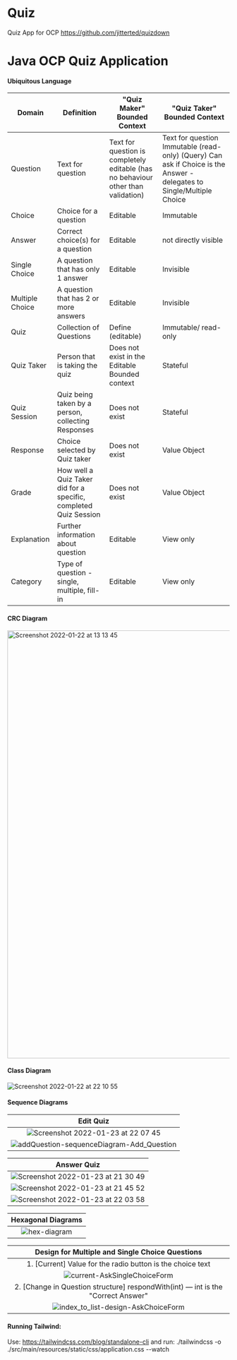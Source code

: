 # Quiz

Quiz App for OCP
https://github.com/jitterted/quizdown

# Java OCP Quiz Application

#### Ubiquitous Language

| Domain          | Definition                                                       | "Quiz Maker" Bounded Context                                                     | "Quiz Taker"  Bounded Context                                                                                         |
|-----------------|------------------------------------------------------------------|----------------------------------------------------------------------------------|-----------------------------------------------------------------------------------------------------------------------|
| Question        | Text for question                                                | Text for question is completely editable (has no behaviour other than validation) | Text for question Immutable (read-only) (Query) Can ask if Choice is the Answer - delegates to Single/Multiple Choice |                   |                                                                                   |                               |
| Choice          | Choice for a question                                            | Editable                                                                         | Immutable                                                                                                             |
| Answer          | Correct choice(s) for a question                                 | Editable                                                                         | not directly visible                                                                                                  |
| Single Choice   | A question that has only 1 answer                                | Editable                                                                         | Invisible                                                                                                             |
| Multiple Choice | A question that has 2 or more answers                            | Editable                                                                         | Invisible                                                                                                             |
| Quiz            | Collection of Questions                                          | Define (editable)                                                                | Immutable/ read-only                                                                                                  |
| Quiz Taker      | Person that is taking the quiz                                   | Does not exist in the Editable Bounded context                                   | Stateful                                                                                                              |
| Quiz Session    | Quiz being taken by a person, collecting Responses               | Does not exist                                                                   | Stateful                                                                                                              |
| Response        | Choice selected by Quiz taker                                    | Does not exist                                                                   | Value Object                                                                                                          |
| Grade           | How well a Quiz Taker did for a specific, completed Quiz Session | Does not exist                                                                   | Value Object                                                                                                          |
| Explanation     | Further information about question                               | Editable                                                                         | View only                                                                                                             |
| Category        | Type of question - single, multiple, fill-in                     | Editable                                                                         | View only                                                                                                             |

#### CRC Diagram

<img width="970" alt="Screenshot 2022-01-22 at 13 13 45" src="https://user-images.githubusercontent.com/27693622/150639932-a91ef97d-8af8-44a7-802d-49bf33ed5777.png">

#### Class Diagram

![Screenshot 2022-01-22 at 22 10 55](https://user-images.githubusercontent.com/27693622/150657074-43c1a264-efb0-4e28-a4ff-a2050258c61c.png)

#### Sequence Diagrams

|                                                                     Edit Quiz                                                                    |
|:------------------------------------------------------------------------------------------------------------------------------------------------:|
|    ![Screenshot 2022-01-23 at 22 07 45](https://user-images.githubusercontent.com/27693622/150699808-65f490cb-8018-42ac-a049-8d99cb5f9ea9.png)   |
|![addQuestion-sequenceDiagram-Add_Question](https://user-images.githubusercontent.com/27693622/154843182-412bae9a-485f-46b5-b19a-db4a7aff4140.png)|

|                                                                 Answer Quiz                                                                 |
|:-------------------------------------------------------------------------------------------------------------------------------------------:|
| ![Screenshot 2022-01-23 at 21 30 49](https://user-images.githubusercontent.com/27693622/150698726-f11a8e5a-cf9b-413f-b038-ca88811df73b.png) |
| ![Screenshot 2022-01-23 at 21 45 52](https://user-images.githubusercontent.com/27693622/150699135-19559c40-adfb-4a62-bce8-89959655c392.png) |
| ![Screenshot 2022-01-23 at 22 03 58](https://user-images.githubusercontent.com/27693622/150699647-cba6c338-97b2-43a3-b5d7-1c143c5dc68b.png) |

|                                                  Hexagonal Diagrams                                                   |
|:---------------------------------------------------------------------------------------------------------------------:|
| ![hex-diagram](https://user-images.githubusercontent.com/27693622/154844920-747373d7-aebe-48a0-88c3-b75f87011217.png) |

|                                               Design for Multiple and Single Choice Questions                                                |
|:--------------------------------------------------------------------------------------------------------------------------------------------:|
|                                          1. [Current] Value for the radio button is the choice text                                          |
|    ![current-AskSingleChoiceForm](https://user-images.githubusercontent.com/27693622/155522088-a98e19fd-049c-4bee-88cb-0355c1a01560.png)     |
|                               2. [Change in Question structure] respondWith(int) — int is the "Correct Answer"                               |
| ![index_to_list-design-AskChoiceForm](https://user-images.githubusercontent.com/27693622/155524082-4c35043f-5330-44f4-aa33-0fe56b1f3355.png) |

#### Running Tailwind:

Use:
https://tailwindcss.com/blog/standalone-cli
and run:
./tailwindcss -o ./src/main/resources/static/css/application.css --watch 
